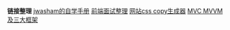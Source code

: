 **链接整理**
[jwasham的自学手册](https://github.com/jwasham/coding-interview-university/blob/master/translations/README-cn.md)
[前端面试整理](https://github.com/CavsZhouyou/Front-End-Interview-Notebook)
[网站css copy生成器](https://renzhezhilu.gitee.io/kakacss/)
[MVC MVVM及三大框架](https://blog.csdn.net/u598975767/article/details/96874488)